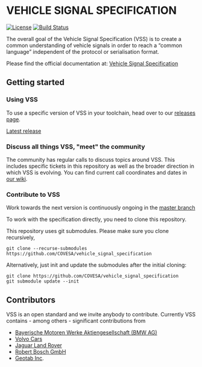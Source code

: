 # VEHICLE SIGNAL SPECIFICATION


[![License](https://img.shields.io/badge/License-MPL%202.0-blue.svg)](https://opensource.org/licenses/MPL-2.0)
[![Build Status](https://github.com/COVESA/vehicle_signal_specification/actions/workflows/buildcheck.yml/badge.svg)](https://github.com/COVESA/vehicle_signal_specification/actions/workflows/buildcheck.yml?query=branch%3Amaster)

The overall goal of the Vehicle Signal Specification (VSS)  is to create a common understanding of vehicle signals in order to reach a “common language” independent of the protocol or serialisation format.

Please find the official documentation at: [Vehicle Signal Specification](https://covesa.github.io/vehicle_signal_specification/)

## Getting started

### Using VSS
To use a specific version of VSS in your toolchain, head over to our [releases page](https://github.com/COVESA/vehicle_signal_specification/releases/).


[Latest release](https://github.com/COVESA/vehicle_signal_specification/releases/latest)

### Discuss all things VSS, "meet" the community
The community has regular calls to discuss topics around VSS. This includes specific tickets in this repository as well as the broader direction in which VSS is evolving.  You can find current call coordinates and dates in [our wiki](https://github.com/COVESA/vehicle_signal_specification/wiki/Weekly-meeting#meeting).


### Contribute to VSS
Work towards the next version is continuously ongoing in the [master branch](https://github.com/COVESA/vehicle_signal_specification/tree/master)

To work with the specification directly, you need to clone this repository.

This repository uses git submodules.  Please make sure you clone recursively,

```
git clone --recurse-submodules https://github.com/COVESA/vehicle_signal_specification
```


Alternatively, just init and update the submodules after the initial cloning:

```
git clone https://github.com/COVESA/vehicle_signal_specification
git submodule update --init
```


## Contributors
VSS is an open standard and we invite anybody to contribute. Currently VSS contains - among others - significant  contributions from
 - [Bayerische Motoren Werke Aktiengesellschaft (BMW AG)](https://www.bmwgroup.com/en.html)
 - [Volvo Cars](https://www.volvocars.com/)
 - [Jaguar Land Rover](https://www.jaguarlandrover.com/)
 - [Robert Bosch GmbH](https://www.bosch.com/)
 - [Geotab Inc](https://www.geotab.com/about/).
